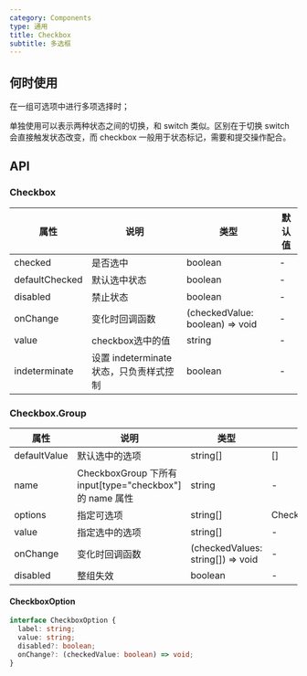 ```yaml
---
category: Components
type: 通用
title: Checkbox
subtitle: 多选框
---
```


## 何时使用

在一组可选项中进行多项选择时；

单独使用可以表示两种状态之间的切换，和 switch 类似。区别在于切换 switch 会直接触发状态改变，而 checkbox 一般用于状态标记，需要和提交操作配合。

## API

### Checkbox

| 属性 | 说明 | 类型 | 默认值 |
| --- | --- | ---  | ---   |
| checked | 是否选中 | boolean | - |
| defaultChecked | 默认选中状态 | boolean | - |
| disabled | 禁止状态 | boolean | - |
| onChange | 变化时回调函数 | (checkedValue: boolean) => void | - |
| value | checkbox选中的值 | string | - |
| indeterminate | 设置 indeterminate 状态，只负责样式控制 | boolean | - |

### Checkbox.Group

| 属性 | 说明 | 类型 | 默认值 |
| --- | --- | ---  | ---   |
| defaultValue | 默认选中的选项 | string[] | [] |
| name | CheckboxGroup 下所有 input[type="checkbox"] 的 name 属性 | string | - |
| options | 指定可选项 | string[] | CheckboxOption[] | - |
| value | 指定选中的选项 | string[] | - |
| onChange | 变化时回调函数 | (checkedValues: string[]) => void | - |
| disabled | 整组失效 | boolean | - |

#### CheckboxOption

```typescript
interface CheckboxOption {
  label: string;
  value: string;
  disabled?: boolean;
  onChange?: (checkedValue: boolean) => void;
}
```
